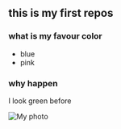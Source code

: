 ## this is my first repos

### what is my favour color
- blue
- pink

### why happen
I look green before

![My photo](https://github.com/qianshangchen/11/commit/87ad43d77c248ef0465fa0e938fe680b7643bd14)
